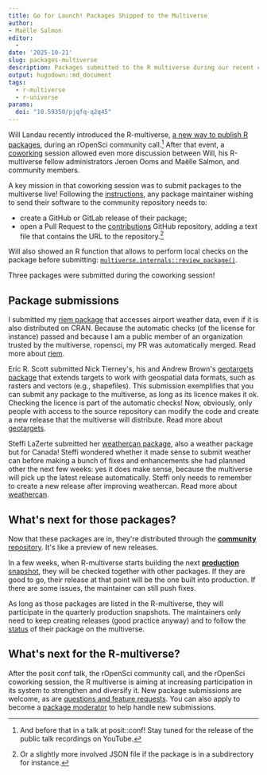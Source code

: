 ```yaml
---
title: Go for Launch! Packages Shipped to the Multiverse
author: 
- Maëlle Salmon
editor:
  - 
date: '2025-10-21'
slug: packages-multiverse
description: Packages submitted to the R multiverse during our recent coworking session.
output: hugodown::md_document
tags:
  - r-multiverse
  - r-universe
params:
  doi: "10.59350/pjqfq-q2q45"
---
```


Will Landau recently introduced the R-multiverse, [a new way to publish R packages](/commcalls/r-multiverse/), during an rOpenSci community call.[^posit]
After that event, a [coworking](/blog/2023/06/21/coworking/) session allowed even more discussion between Will, his R-multiverse fellow administrators Jeroen Ooms and Maëlle Salmon, and community members.

A key mission in that coworking session was to submit packages to the multiverse live!
Following the [instructions](https://r-multiverse.org/contributors.html), any package maintainer wishing to send their software to the community repository needs to:

- create a GitHub or GitLab release of their package;
- open a Pull Request to the [contributions](https://github.com/r-multiverse/contributions) GitHub repository, adding a text file that contains the URL to the repository.[^json]

Will also showed an R function that allows to perform local checks on the package before submitting: [`multiverse.internals::review_package()`](https://r-multiverse.org/multiverse.internals/reference/review_package.html).

Three packages were submitted during the coworking session!

## Package submissions

I submitted my [riem package](https://github.com/r-multiverse/contributions/pull/238) that accesses airport weather data, even if it is also distributed on CRAN.
Because the automatic checks (of the license for instance) passed and because I am a public member of an organization trusted by the multiverse, ropensci, my PR was automatically merged. Read more about [riem](https://docs.ropensci.org/riem/).

Eric R. Scott submitted Nick Tierney's, his and Andrew Brown's [geotargets package](https://github.com/r-multiverse/contributions/pull/239) that extends targets to work with geospatial data formats, such as rasters and vectors (e.g., shapefiles). This submission exemplifies that you can submit any package to the multiverse, as long as its licence makes it ok. Checking the licence is part of the automatic checks! Now, obviously, only people with access to the source repository can modify the code and create a new release that the multiverse will distribute. Read more about [geotargets](https://docs.ropensci.org/geotargets/).

Steffi LaZerte submitted her [weathercan package](https://github.com/r-multiverse/contributions/pull/240/), also a weather package but for Canada! Steffi wondered whether it made sense to submit weather can before making a bunch of fixes and enhancements she had planned other the next few weeks: yes it does make sense, because the multiverse will pick up the latest release automatically. Steffi only needs to remember to create a new release after improving weathercan. Read more about [weathercan](https://docs.ropensci.org/weathercan/).

## What's next for those packages?

Now that these packages are in, they're distributed through the [**community** repository](https://r-multiverse.org/community.html).
It's like a preview of new releases.

In a few weeks, when R-multiverse starts building the next [**production** snapshot](https://r-multiverse.org/production.html), they will be checked together with other packages.
If they are good to go, their release at that point will be the one built into production.
If there are some issues, the maintainer can still push fixes.

As long as those packages are listed in the R-multiverse, they will participate in the quarterly production snapshots.
The maintainers only need to keep creating releases (good practice anyway) and to follow the [status](https://r-multiverse.org/status/) of their package on the multiverse.

## What's next for the R-multiverse?

After the posit conf talk, the rOpenSci community call, and the rOpenSci coworking session, the R multiverse is aiming at increasing participation in its system to strengthen and diversify it.
New package submissions are welcome, as are [questions and feature requests](https://github.com/r-multiverse/help).
You can also apply to become a [package moderator](https://r-multiverse.org/moderators.html) to help handle new submissions.

[^posit]: And before that in a talk at posit::conf! Stay tuned for the release of the public talk recordings on YouTube.
[^json]: Or a slightly more involved JSON file if the package is in a subdirectory for instance.